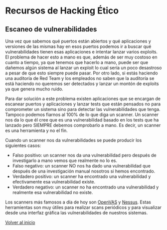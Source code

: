 # Recursos de Hacking Ético

## Escaneo de vulnerabilidades

Una vez que sabemos qué puertos están abiertos y qué aplicaciones y versiones de las mismas hay en esos puertos podemos ir a buscar qué vulnerabilidades tienen esas aplicaciones e intentar lanzar varios exploits. El problema de hacer esto a mano es que, además de ser muy costoso en cuanto a tiempo, ya que tenemos que hacerlo a mano, puede ser que dañemos algún sistema al lanzar un exploit lo cual sería un poco desastroso a pesar de que esto siempre puede pasar.
Por otro lado, si estás haciendo una auditoría de Red Team y los empleados no saben que la auditoría se está haciendo no queremos ser detectados y lanzar un montón de exploits ya que genera mucho ruido.

Para dar solución a este problema existen aplicaciones que se encargan de escanear puertos y aplicaciones y lanzar tests que están pensados no para comprometer un sistema sino para detectar las vulnerabilidades que tenga. Tampoco podemos fiarnos al 100% de lo que diga un scanner. Un scanner nos da lo que él cree que es una vulnerabilidad basado en los tests que ha lanzado pero SIEMPRE debemos comprobarlo a mano. Es decir, un scanner es una herramienta y no el fín.

Cuando un scanner nos da vulnerabilidades se puede producir los siguientes casos:

* Falso positivo: un scanner nos da una vulnerabilidad pero después de investigarlo a mano vemos que realmente no lo es.
* Falso negativo: un scanner NO nos ha dado una vulnerabilidad que después de una investigación manual nosotros si hemos encontrado.
* Verdadero positivo: un scanner ha encontrado una vulnerabilidad y efectivamente esa vulnerabilidad existe.
* Verdadero negativo: un scanner no ha encontrado una vulnerabilidad y realmente esa vulnerabilidad no existe.

Los scanners más famosos a día de hoy son [OpenVAS](https://www.openvas.org/) y [Nessus](https://www.tenable.com/products/nessus/nessus-professional). Estas herramientas son muy útiles para realizar scans periódicos y para visualizar desde una interfaz gráfica las vulnerabilidades de nuestros sistemas.

[Volver al inicio](./../../README.md)
